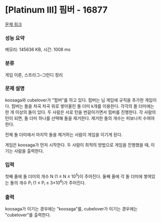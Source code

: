 # [Platinum III] 핌버 - 16877 

[문제 링크](https://www.acmicpc.net/problem/16877) 

### 성능 요약

메모리: 145636 KB, 시간: 1008 ms

### 분류

게임 이론, 스프라그–그런디 정리

### 문제 설명

<p>koosaga와 cubelover가 "핌버"를 하고 있다. 핌버는 님 게임에 규칙을 추가한 게임이다. 핌버는 돌을 차곡 차곡 위로 쌓아올린 돌 더미 k개를 이용한다. 각각의 돌 더미에는 한 개 이상의 돌이 있다. 두 사람은 서로 턴을 번갈아가면서 핌버를 진행한다. 각 사람의 턴이 되면, 돌 더미 하나를 선택해 돌을 제거한다. 제거한 돌의 개수는 피보나치 수여야 한다.</p>

<p>전체 돌 더미에서 마지막 돌을 제거하는 사람이 게임을 이기게 된다. </p>

<p>게임은 koosaga가 먼저 시작한다. 두 사람이 최적의 방법으로 게임을 진행했을 때, 이기는 사람을 출력한다.</p>

### 입력 

 <p>첫째 줄에 돌 더미의 개수 N (1 ≤ N ≤ 10<sup>5</sup>)이 주어진다. 둘째 줄에 각 돌 더미에 쌓여있는 돌의 개수 P<sub>i</sub> (1 ≤ P<sub>i</sub> ≤ 3×10<sup>6</sup>)가 주어진다.</p>

### 출력 

 <p>koosaga가 이기는 경우에는 "koosaga"를, cubelover가 이기는 경우에는 "cubelover"를 출력한다.</p>


